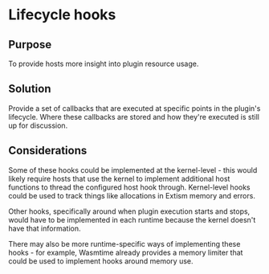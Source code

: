#  Lifecycle hooks

## Purpose

To provide hosts more insight into plugin resource usage.

## Solution

Provide a set of callbacks that are executed at specific points in the plugin's lifecycle. Where these callbacks are stored
and how they're executed is still up for discussion.

## Considerations

Some of these hooks could be implemented at the kernel-level - this would likely require hosts that use the kernel to implement
additional host functions to thread the configured host hook through. Kernel-level hooks could be used to track things like 
allocations in Extism memory and errors.

Other hooks, specifically around when plugin execution starts and stops, would have to be implemented in each runtime because the
kernel doesn't have that information.

There may also be more runtime-specific ways of implementing these hooks - for example, Wasmtime already provides a memory limiter
that could be used to implement hooks around memory use.  
